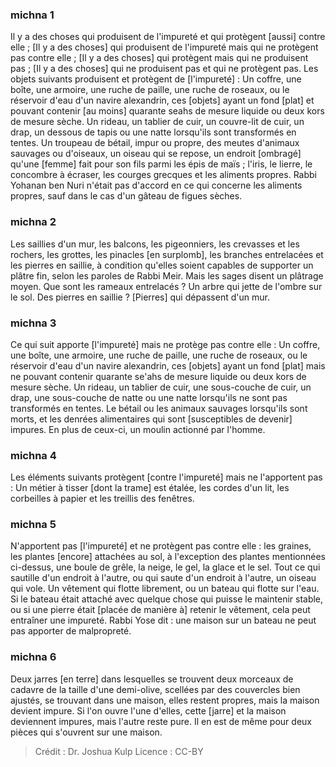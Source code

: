 
### michna 1
Il y a des choses qui produisent de l'impureté et qui protègent [aussi] contre elle ; [Il y a des choses] qui produisent de l'impureté mais qui ne protègent pas contre elle ; [Il y a des choses] qui protègent mais qui ne produisent pas ; [Il y a des choses] qui ne produisent pas et qui ne protègent pas. Les objets suivants produisent et protègent de [l'impureté] : Un coffre, une boîte, une armoire, une ruche de paille, une ruche de roseaux, ou le réservoir d'eau d'un navire alexandrin, ces [objets] ayant un fond [plat] et pouvant contenir [au moins] quarante seahs de mesure liquide ou deux kors de mesure sèche. Un rideau, un tablier de cuir, un couvre-lit de cuir, un drap, un dessous de tapis ou une natte lorsqu'ils sont transformés en tentes. Un troupeau de bétail, impur ou propre, des meutes d'animaux sauvages ou d'oiseaux, un oiseau qui se repose, un endroit [ombragé] qu'une [femme] fait pour son fils parmi les épis de maïs ; l'iris, le lierre, le concombre à écraser, les courges grecques et les aliments propres. Rabbi Yohanan ben Nuri n'était pas d'accord en ce qui concerne les aliments propres, sauf dans le cas d'un gâteau de figues sèches.

### michna 2
Les saillies d'un mur, les balcons, les pigeonniers, les crevasses et les rochers, les grottes, les pinacles [en surplomb], les branches entrelacées et les pierres en saillie, à condition qu'elles soient capables de supporter un plâtre fin, selon les paroles de Rabbi Meir. Mais les sages disent un plâtrage moyen. Que sont les rameaux entrelacés ? Un arbre qui jette de l'ombre sur le sol. Des pierres en saillie ? [Pierres] qui dépassent d'un mur.

### michna 3
Ce qui suit apporte [l'impureté] mais ne protège pas contre elle : Un coffre, une boîte, une armoire, une ruche de paille, une ruche de roseaux, ou le réservoir d'eau d'un navire alexandrin, ces [objets] ayant un fond [plat] mais ne pouvant contenir quarante se'ahs de mesure liquide ou deux kors de mesure sèche. Un rideau, un tablier de cuir, une sous-couche de cuir, un drap, une sous-couche de natte ou une natte lorsqu'ils ne sont pas transformés en tentes. Le bétail ou les animaux sauvages lorsqu'ils sont morts, et les denrées alimentaires qui sont [susceptibles de devenir] impures. En plus de ceux-ci, un moulin actionné par l'homme.

### michna 4
Les éléments suivants protègent [contre l'impureté] mais ne l'apportent pas : Un métier à tisser [dont la trame] est étalée, les cordes d'un lit, les corbeilles à papier et les treillis des fenêtres.

### michna 5
N'apportent pas [l'impureté] et ne protègent pas contre elle : les graines, les plantes [encore] attachées au sol, à l'exception des plantes mentionnées ci-dessus, une boule de grêle, la neige, le gel, la glace et le sel. Tout ce qui sautille d'un endroit à l'autre, ou qui saute d'un endroit à l'autre, un oiseau qui vole. Un vêtement qui flotte librement, ou un bateau qui flotte sur l'eau. Si le bateau était attaché avec quelque chose qui puisse le maintenir stable, ou si une pierre était [placée de manière à] retenir le vêtement, cela peut entraîner une impureté. Rabbi Yose dit : une maison sur un bateau ne peut pas apporter de malpropreté.

### michna 6
Deux jarres [en terre] dans lesquelles se trouvent deux morceaux de cadavre de la taille d'une demi-olive, scellées par des couvercles bien ajustés, se trouvant dans une maison, elles restent propres, mais la maison devient impure. Si l'on ouvre l'une d'elles, cette [jarre] et la maison deviennent impures, mais l'autre reste pure. Il en est de même pour deux pièces qui s'ouvrent sur une maison.

>Crédit : Dr. Joshua Kulp
>Licence : CC-BY